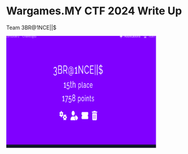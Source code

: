 # Wargames.MY CTF 2024 Write Up 
Team 3BR@1NCE||$
<p>
  <img src = "https://github.com/batricha/CTF-Writeups/blob/main/WGMY2024/team1.png" alt="Scoreboard Image" width="400" height="300">
</p>
